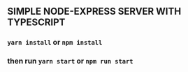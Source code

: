 ## SIMPLE NODE-EXPRESS SERVER WITH TYPESCRIPT

### ```yarn install``` or ```npm install``` 
### then run ```yarn start``` or ```npm run start```